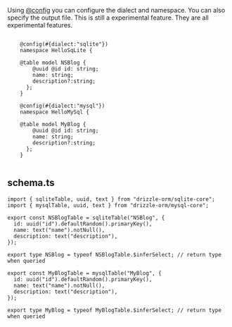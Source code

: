

Using [@config](/docs/drizzle/api/decorators#@Drizzle.config) you can configure the dialect and namespace.  You
can also specify the output file.   This is still a experimental feature.  They are all experimental
features.


```tsp

    @config(#{dialect:"sqlite"})
    namespace HelloSqLite {

    @table model NSBlog {
        @uuid @id id: string;
        name: string;
        description?:string;
      };
    }

    @config(#{dialect:"mysql"})
    namespace HelloMySql {

    @table model MyBlog {
        @uuid @id id: string;
        name: string;
        description?:string;
      };
    }
      
```

## schema.ts
```tsx
import { sqliteTable, uuid, text } from "drizzle-orm/sqlite-core";
import { mysqlTable, uuid, text } from "drizzle-orm/mysql-core";

export const NSBlogTable = sqliteTable("NSBlog", {
  id: uuid("id").defaultRandom().primaryKey(),
  name: text("name").notNull(),
  description: text("description"),
});

export type NSBlog = typeof NSBlogTable.$inferSelect; // return type when queried

export const MyBlogTable = mysqlTable("MyBlog", {
  id: uuid("id").defaultRandom().primaryKey(),
  name: text("name").notNull(),
  description: text("description"),
});

export type MyBlog = typeof MyBlogTable.$inferSelect; // return type when queried
```
         
